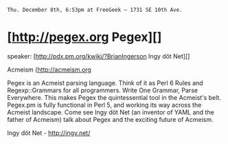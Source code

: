     Thu. December 8th, 6:53pm at FreeGeek – 1731 SE 10th Ave.

# [http://pegex.org Pegex][]

speaker: [http://pdx.pm.org/kwiki/?BrianIngerson Ingy döt Net][]

Acmeism (http://acmeism.org

Pegex is an Acmeist parsing language. Think of it as Perl 6 Rules and Regexp::Grammars for all programmers. Write One Grammar, Parse Everywhere. This makes Pegex the quintessential tool in the Acmeist's belt. Pegex.pm is fully functional in Perl 5, and working its way across the Acmeist landscape.
Come see Ingy döt Net (an inventor of YAML and the father of Acmeism) talk about Pegex and the exciting future of Acmeism.

Ingy döt Net - http://ingy.net/
